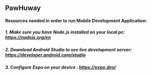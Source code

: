 ## PawHuway
#### Resources needed in order to run Mobile Development Application:
##### 1. Make sure you have Node.js installed on your local pc: https://nodejs.org/en
##### 2. Download Android Studio to see live development server: https://developer.android.com/studio
##### 3. Configure Expo on your device : https://expo.dev/
